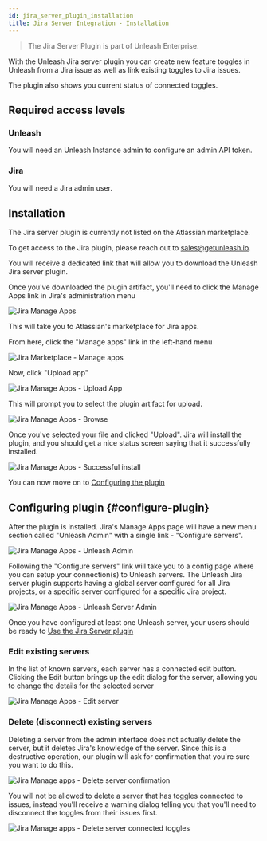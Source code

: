 ```yaml
---
id: jira_server_plugin_installation
title: Jira Server Integration - Installation
---
```


> The Jira Server Plugin is part of Unleash Enterprise.

With the Unleash Jira server plugin you can create new feature toggles in Unleash from a Jira issue as well as link
existing toggles to Jira issues.

The plugin also shows you current status of connected toggles.

## Required access levels

### Unleash

You will need an Unleash Instance admin to configure an admin API token.

### Jira

You will need a Jira admin user.

## Installation

The Jira server plugin is currently not listed on the Atlassian marketplace.

To get access to the Jira plugin, please reach out to sales@getunleash.io.

You will receive a dedicated link that will allow you to download the Unleash Jira server plugin.

Once you've downloaded the plugin artifact, you'll need to click the Manage Apps link in Jira's administration menu

![Jira Manage Apps](/img/jira_server_manage_apps.png)

This will take you to Atlassian's marketplace for Jira apps.

From here, click the "Manage apps" link in the left-hand menu

![Jira Marketplace - Manage apps](/img/jira_marketplace_manage_apps.png)

Now, click "Upload app"

![Jira Manage Apps - Upload App](/img/jira_upload_app.png)

This will prompt you to select the plugin artifact for upload.

![Jira Manage Apps - Browse](/img/jira_upload_app_dialog.png)

Once you've selected your file and clicked "Upload". Jira will install the plugin, and you should get a nice status screen saying that it successfully installed.

![Jira Manage Apps - Successful install](/img/jira_server_installed_ready_to_go.png)

You can now move on to [Configuring the plugin](#configure-plugin)

## Configuring plugin {#configure-plugin}

After the plugin is installed. Jira's Manage Apps page will have a new menu section called "Unleash Admin" with a single
link - "Configure servers".

![Jira Manage Apps - Unleash Admin](/img/jira_server_manage_unleash_admin.png)

Following the "Configure servers" link will take you to a config page where you can setup your connection(s) to Unleash
servers. The Unleash Jira server plugin supports having a global server configured for all Jira projects, or a specific
server configured for a specific Jira project.

![Jira Manage Apps - Unleash Server Admin](/img/jira_server_manage_servers.png)

Once you have configured at least one Unleash server, your users should be ready to [Use the Jira Server plugin](/integrations/jira_server_plugin_usage)

### Edit existing servers

In the list of known servers, each server has a connected edit button. Clicking the Edit button brings up the edit
dialog for the server, allowing you to change the details for the selected server

![Jira Manage Apps - Edit server](/img/jira_server_edit_server.png)


### Delete (disconnect) existing servers

Deleting a server from the admin interface does not actually delete the server, but it deletes Jira's knowledge of the
server. 
Since this is a destructive operation, our plugin will ask for confirmation that you're sure you want to do this.

![Jira Manage apps - Delete server confirmation](/img/jira_server_delete_server_confirmation.png)

You will not be allowed to delete a server that has toggles connected to issues, instead you'll receive a
warning dialog telling you that you'll need to disconnect the toggles from their issues first.

![Jira Manage apps - Delete server connected toggles](/img/jira_server_delete_connected_toggles.png)
